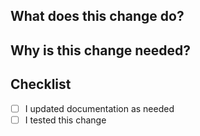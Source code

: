 ## What does this change do?
<!-- Provide a short, clear summary of the changes. Avoid vague statements like "fixes bug". -->

## Why is this change needed?
<!-- Briefly explain the reason for this PR. -->

## Checklist
- [ ] I updated documentation as needed
- [ ] I tested this change

<!-- Please do not leave sections blank. -->